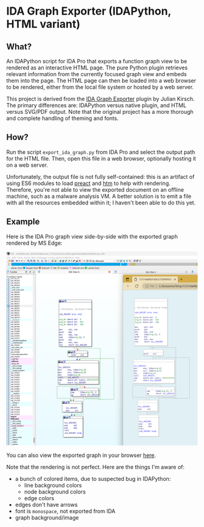 # IDA Graph Exporter (IDAPython, HTML variant)

## What?

An IDAPython script for IDA Pro that exports a function graph view to be rendered as an interactive HTML page.
The pure Python plugin retrieves relevant information from the currently focused graph view and embeds them into the page.
The HTML page can then be loaded into a web browser to be rendered, either from the local file system or hosted by a web server.

This project is derived from the [IDA Graph Exporter](https://github.com/kirschju/ida-graph-exporter) plugin by Julian Kirsch.
The primary differences are: IDAPython versus native plugin, and HTML versus SVG/PDF output.
Note that the original project has a more thorough and complete handling of theming and fonts.

## How?

Run the script `export_ida_graph.py` from IDA Pro and select the output path for the HTML file.
Then, open this file in a web browser, optionally hosting it on a web server.

Unfortunately, the output file is not fully self-contained: this is an artifact of using ES6 modules to load [preact](https://preactjs.com/) and [htm](https://github.com/developit/htm) to help with rendering.
Therefore, you're not able to view the exported document on an offline machine, such as a malware analysis VM.
A better solution is to emit a file with all the resources embedded within it; I haven't been able to do this yet.

## Example

Here is the IDA Pro graph view side-by-side with the exported graph rendered by MS Edge:

![side by side](./example/side-by-side.png)

You can also view the exported graph in your browser [here](http://www.williballenthin.com/tools/ida/mimikatz/0x46e2b7/index.html).

Note that the rendering is not perfect. Here are the things I'm aware of:

  - a bunch of colored items, due to suspected bug in IDAPython:
    - line background colors
    - node background colors
    - edge colors
  - edges don't have arrows
  - font is `monospace`, not exported from IDA
  - graph background/image
